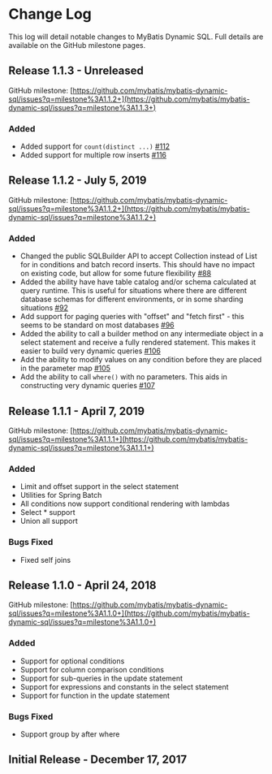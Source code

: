 # Change Log

This log will detail notable changes to MyBatis Dynamic SQL. Full details are available on the GitHub milestone pages.

## Release 1.1.3 - Unreleased

GitHub milestone: [https://github.com/mybatis/mybatis-dynamic-sql/issues?q=milestone%3A1.1.2+](https://github.com/mybatis/mybatis-dynamic-sql/issues?q=milestone%3A1.1.3+)

### Added

- Added support for `count(distinct ...)` [#112](https://github.com/mybatis/mybatis-dynamic-sql/issues/112)
- Added support for multiple row inserts [#116](https://github.com/mybatis/mybatis-dynamic-sql/issues/116)


## Release 1.1.2 - July 5, 2019

GitHub milestone: [https://github.com/mybatis/mybatis-dynamic-sql/issues?q=milestone%3A1.1.2+](https://github.com/mybatis/mybatis-dynamic-sql/issues?q=milestone%3A1.1.2+)

### Added

- Changed the public SQLBuilder API to accept Collection instead of List for in conditions and batch record inserts. This should have no impact on existing code, but allow for some future flexibility [#88](https://github.com/mybatis/mybatis-dynamic-sql/pull/88)
- Added the ability have have table catalog and/or schema calculated at query runtime. This is useful for situations where there are different database schemas for different environments, or in some sharding situations [#92](https://github.com/mybatis/mybatis-dynamic-sql/pull/92)
- Add support for paging queries with "offset" and "fetch first" - this seems to be standard on most databases [#96](https://github.com/mybatis/mybatis-dynamic-sql/pull/96)
- Added the ability to call a builder method on any intermediate object in a select statement and receive a fully rendered statement. This makes it easier to build very dynamic queries [#106](https://github.com/mybatis/mybatis-dynamic-sql/pull/106)
- Add the ability to modify values on any condition before they are placed in the parameter map [#105](https://github.com/mybatis/mybatis-dynamic-sql/issues/105)
- Add the ability to call `where()` with no parameters. This aids in constructing very dynamic queries [#107](https://github.com/mybatis/mybatis-dynamic-sql/issues/107)


## Release 1.1.1 - April 7, 2019

GitHub milestone: [https://github.com/mybatis/mybatis-dynamic-sql/issues?q=milestone%3A1.1.1+](https://github.com/mybatis/mybatis-dynamic-sql/issues?q=milestone%3A1.1.1+)

### Added

- Limit and offset support in the select statement
- Utilities for Spring Batch
- All conditions now support conditional rendering with lambdas
- Select * support
- Union all support

### Bugs Fixed

- Fixed self joins


## Release 1.1.0 - April 24, 2018

GitHub milestone: [https://github.com/mybatis/mybatis-dynamic-sql/issues?q=milestone%3A1.1.0+](https://github.com/mybatis/mybatis-dynamic-sql/issues?q=milestone%3A1.1.0+)

### Added

- Support for optional conditions
- Support for column comparison conditions
- Support for sub-queries in the update statement
- Support for expressions and constants in the select statement
- Support for function in the update statement

### Bugs Fixed

- Support group by after where

## Initial Release - December 17, 2017
